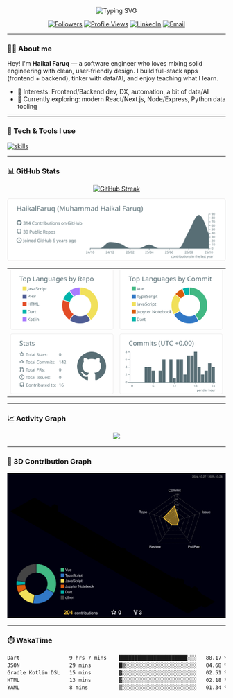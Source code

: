 <p align="center">
  <img src="https://readme-typing-svg.demolab.com?font=Inter&size=28&duration=2800&pause=600&center=true&vCenter=true&width=650&lines=Assal%C4%81mu'alaikum%2C+I'm+Haikal+Faruq+%F0%9F%91%8B;Software+Engineer+%7C+Full%E2%80%91Stack+Developer;Learning+daily+and+shipping+useful+things" alt="Typing SVG" />
</p>

<p align="center">
  <a href="https://github.com/HaikalFaruq?tab=followers"><img alt="Followers" src="https://img.shields.io/github/followers/HaikalFaruq?style=flat&label=Followers"></a>
  <a href="https://github.com/HaikalFaruq"><img alt="Profile Views" src="https://komarev.com/ghpvc/?username=HaikalFaruq&style=flat"></a>
  <a href="https://www.linkedin.com/in/muhammad-haikal-faruq-923b62336/"><img alt="LinkedIn" src="https://img.shields.io/badge/LinkedIn-0A66C2?logo=linkedin&logoColor=white"></a>
  <a href="mailto:haikalfaruq2004@gmail.com"><img alt="Email" src="https://img.shields.io/badge/Email-contact-orange"></a>
</p>

---

### 👨‍💻 About me
Hey! I'm **Haikal Faruq** — a software engineer who loves mixing solid engineering with clean, user‑friendly design. I build full‑stack apps (frontend + backend), tinker with data/AI, and enjoy teaching what I learn.

- 🧭 Interests: Frontend/Backend dev, DX, automation, a bit of data/AI
- 🌱 Currently exploring: modern React/Next.js, Node/Express, Python data tooling

---

### 🧰 Tech & Tools I use
<p>
  <a href="https://skillicons.dev">
    <img src="https://skillicons.dev/icons?i=js,ts,html,css,react,vue,tailwind,bootstrap,vite,webpack,redux,nodejs,express,python,java,go,fastapi,flask,postgres,mysql,mongodb,sequelize,git,github,linux,docker,kubernetes,nginx,vercel,netlify,aws,gcp,flutter" alt="skills"/>
  </a>
</p>

---

### 📊 GitHub Stats

<p align="center">
  <a href="https://git.io/streak-stats">
    <img
      src="https://github-readme-streak-stats-beryl-mu.vercel.app?user=HaikalFaruq&hide_border=false&date_format=j%20M%5B%20Y%5D"
      alt="GitHub Streak"
      width="700"  />
  </a>
</p>

<p align="center">
  <img src="https://raw.githubusercontent.com/HaikalFaruq/HaikalFaruq/main/profile-summary-card-output/default/0-profile-details.svg" />
</p>

<table align="center">
<tr>
  <td><img src="https://raw.githubusercontent.com/HaikalFaruq/HaikalFaruq/main/profile-summary-card-output/default/1-repos-per-language.svg" /></td>
  <td><img src="https://raw.githubusercontent.com/HaikalFaruq/HaikalFaruq/main/profile-summary-card-output/default/2-most-commit-language.svg" /></td>
</tr>
<tr>
  <td><img src="https://raw.githubusercontent.com/HaikalFaruq/HaikalFaruq/main/profile-summary-card-output/default/3-stats.svg" /></td>
  <td><img src="https://raw.githubusercontent.com/HaikalFaruq/HaikalFaruq/main/profile-summary-card-output/default/4-productive-time.svg" /></td>
</tr>
</table>



---

### 📈 Activity Graph
<p align="center">
  <img src="https://github-readme-activity-graph.vercel.app/graph?username=HaikalFaruq&radius=8&hide_border=true" />
</p>

---

### 🧱 3D Contribution Graph
<p align="center">
  <img src="./profile-3d-contrib/profile-night-rainbow.svg" alt="3D profile contributions"/>
</p>

---

### ⏱️ WakaTime
<!-- Requires WakaTime account + GitHub Action (athul/waka-readme). The block below will auto‑fill each day. -->
<!--START_SECTION:waka-->

```txt
Dart                9 hrs 7 mins    ██████████████████████░░░   88.17 %
JSON                29 mins         █▒░░░░░░░░░░░░░░░░░░░░░░░   04.68 %
Gradle Kotlin DSL   15 mins         ▓░░░░░░░░░░░░░░░░░░░░░░░░   02.51 %
HTML                13 mins         ▓░░░░░░░░░░░░░░░░░░░░░░░░   02.18 %
YAML                8 mins          ▒░░░░░░░░░░░░░░░░░░░░░░░░   01.34 %
```

<!--END_SECTION:waka-->

